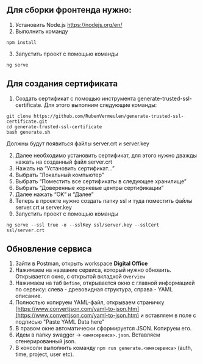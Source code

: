 ## Для сборки фронтенда нужно:
1. Установить Node.js https://nodejs.org/en/
2. Выполнить команду 
```
npm install
```
3. Запустить проект с помощью команды 
```
ng serve
```

## Для создания сертификата
1. Создать сертификат с помощью инструмента generate-trusted-ssl-certificate. Для этого выполним следующие команды:
  ```
  git clone https://github.com/RubenVermeulen/generate-trusted-ssl-certificate.git
  cd generate-trusted-ssl-certificate
  bash generate.sh
  ```
  Должны будут появиться файлы server.crt и server.key

2. Далее необходимо установить сертификат, для этого нужно дважды нажать на созданный файл server.crt
3. Нажать на “Установить сертификат…”
4. Выбрать “Локальный компьютер”
5. Выбрать “Поместить все сертификаты в следующее хранилище”
6. Выбрать “Доверенные корневые центры сертификации”
7. Далее нажать “ОK” и “Далее”
8. Теперь в проекте нужно создать папку ssl и туда поместить файлы server.crt и server.key
9. Запустить проект с помощью команды 
```
ng serve --ssl true -o --sslKey ssl/server.key --sslCert ssl/server.crt
```

## Обновление сервиса
1. Зайти в Postman, открыть workspace **Digital Office**
2. Нажимаем на название сервиса, который нужно обновить. Открывается окно, с открытой вкладкой `Overview`
3. Нажимаем на таб `Define`, открывается окно с главной информацией по сервису: слева - древовидная структура, справа - YAML описание.
4. Полностью копируем YAML-файл, открываем страничку [https://www.convertjson.com/yaml-to-json.htm](https://www.convertjson.com/yaml-to-json.htm) и вставляем в поле с подписью "Paste YAML Data here"
5. В правом окне автоматически сформируется JSON. Копируем его.
6. Идем в папку swagger → `<имясервиса>.json`. Вставляем сгенерированный json.
7. В консоли выполнить команду `npm run generate.<имясервиса>` (auth, time, project, user etc).

